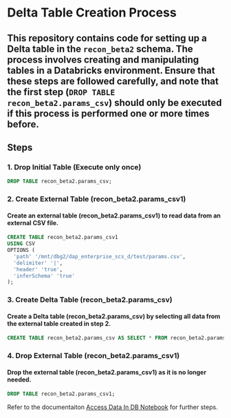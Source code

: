 # Delta Table Creation Process

## This repository contains code for setting up a Delta table in the `recon_beta2` schema. The process involves creating and manipulating tables in a Databricks environment. Ensure that these steps are followed carefully, and note that the first step (`DROP TABLE recon_beta2.params_csv`) should only be executed if this process is performed one or more times before.

## Steps

### 1. Drop Initial Table (Execute only once)
```sql
DROP TABLE recon_beta2.params_csv;
```
### 2. Create External Table (recon_beta2.params_csv1)
#### Create an external table (recon_beta2.params_csv1) to read data from an external CSV file.

```sql
CREATE TABLE recon_beta2.params_csv1
USING CSV
OPTIONS (
  'path' '/mnt/dbg2/dap_enterprise_scs_d/test/params.csv',
  'delimiter' '|',       
  'header' 'true',        
  'inferSchema' 'true'
);
```

### 3. Create Delta Table (recon_beta2.params_csv)
#### Create a Delta table (recon_beta2.params_csv) by selecting all data from the external table created in step 2.

```sql
CREATE TABLE recon_beta2.params_csv AS SELECT * FROM recon_beta2.params_csv1;
```

### 4. Drop External Table (recon_beta2.params_csv1)
#### Drop the external table (recon_beta2.params_csv1) as it is no longer needed.

```sql
DROP TABLE recon_beta2.params_csv1;
```

Refer to the documentaiton [Access Data In DB Notebook](DynamicParamsAllocation.md) for further steps.